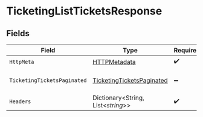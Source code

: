 # TicketingListTicketsResponse


## Fields

| Field                                                                             | Type                                                                              | Required                                                                          | Description                                                                       |
| --------------------------------------------------------------------------------- | --------------------------------------------------------------------------------- | --------------------------------------------------------------------------------- | --------------------------------------------------------------------------------- |
| `HttpMeta`                                                                        | [HTTPMetadata](../../Models/Components/HTTPMetadata.md)                           | :heavy_check_mark:                                                                | N/A                                                                               |
| `TicketingTicketsPaginated`                                                       | [TicketingTicketsPaginated](../../Models/Components/TicketingTicketsPaginated.md) | :heavy_minus_sign:                                                                | The list of tickets was retrieved.                                                |
| `Headers`                                                                         | Dictionary<String, List<*string*>>                                                | :heavy_check_mark:                                                                | N/A                                                                               |